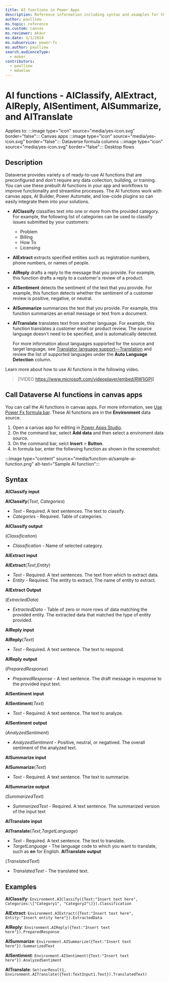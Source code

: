 ```yaml
---
title: AI functions in Power Apps
description: Reference information including syntax and examples for the AISummarize, AISentiment, AIReply, AITranslate, AIClassify, and AIExtract functions.
author: paulliew
ms.topic: reference
ms.custom: canvas
ms.reviewer: mkaur
ms.date: 3/1/2024
ms.subservice: power-fx
ms.author: paulliew
search.audienceType:
  - maker
contributors:
  - paulliew
  - mduelae
---
```


# AI functions - AIClassify, AIExtract, AIReply, AISentiment, AISummarize, and AITranslate

Applies to: :::image type="icon" source="media/yes-icon.svg" border="false"::: Canvas apps :::image type="icon" source="media/yes-icon.svg" border="false"::: Dataverse formula columns :::image type="icon" source="media/yes-icon.svg" border="false"::: Desktop flows 


## Description

Dataverse provides variety a of ready-to-use AI functions that are preconfigured and don't require any data collection, building, or training. You can use these prebuilt AI functions in your app and workflows to improve functionality and streamline processes. The AI functions work with canvas apps, AI Builder, Power Automate, and low-code plugins so can easily integrate them into your solutions.

- **AIClassify** classifies text into one or more from the provided category. For example, the following list of categories can be used to classify issues submitted by your customers:

    - Problem
    - Billing
    - How To
    - Licensing

- **AIExtract** extracts specified entities such as registration numbers, phone numbers, or names of people.
- **AIReply** drafts a reply to the message that you provide. For example, this function drafts a reply to a customer's review of a product.
- **AISentiment** detects the sentiment of the text that you provide. For example, this function detects whether the sentiment of a customer review is positive, negative, or neutral.
- **AISummarize** summarizes the text that you provide. For example, this function summarizes an email message or text from a document.
- **AITranslate** translates text from another language. For example, this function translates a customer email or product review. The source language doesn't need to be specified, and is automatically detected.

    For more information about languages supported for the source and target language, see [Translator language support—Translation](/azure/ai-services/translator/language-support) and review the list of supported languages under the **Auto Language Detection** column. 


Learn more about how to use AI functions in the following video.

> [!VIDEO https://www.microsoft.com/videoplayer/embed/RW1iGPI]

## Call Dataverse AI functions in canvas apps

You can call the AI functions in canvas apps. For more information, see [Use Power Fx formula bar](power-apps/maker/canvas-apps/working-with-formulas.md#use-power-fx-formula-bar). These AI functions are in the **Environment** data source.

1. Open a canvas app for editing in [Power Apps Studio](/power-apps/maker/canvas-apps/power-apps-studio).
2. On the command bar, select **Add data** and then select a enviroment data source.
3. On the command bar, selct **Insert** > **Button**.
4. In formula bar, enter the follwoing function as shown in the screenshot:

:::image type="content" source="media/function-ai/sample-ai-function.png" alt-text="Sample AI function":::


## Syntax

**AIClassify input**

**AIClassify**(_Text_, _Categories_)

- _Text_ - Required. A text sentences. The text to classify.
- _Categories_ - Required. Table of categories.

**AIClassify output**

(_Classification_)

- _Classification_ - Name of selected category.

**AIExtract input**

**AIExtract**(_Text_,_Entity_)

- _Text_ - Required. A text sentences. The text from which to extract data.
-  _Entity_ - Required. The entity to extract. The name of entity to extract.

**AIExtract Output**

(_ExtractedData_)

- _ExtractedData_ - Table of zero or more rows of data matching the provided entity. The extracted data that matched the type of entity provided.

**AIReply input**

**AIReply**(_Text_)

- _Text_ - Required. A text sentence. The text to respond.

**AIReply output**

(_PreparedResponse_)

- _PreparedResponse_ - A text sentence. The draft message in response to the provided input text.

**AISentiment input**

**AISentiment**(_Text_)

- _Text_ - Required. A text sentence. The text to analyze.

**AISentiment output**

(_AnalyzedSentiment_)

- _AnalyzedSentiment_ - Positive, neutral, or negatived. The overall sentiment of the analyzed text. 

**AISummarize input**

**AISummarize**(_Text_)

- _Text_ - Required. A text sentence. The text to summarize.

**AISummarize output**

(_SummarizedText_)

- _SummarizedText_ - Required. A text sentence. The summarized version of the input text

**AITranslate input**

**AITranslate**(_Text_,_TargetLanguage_)

- _Text_ - Required. A text sentence. The text to translate.
- _TargetLanguage_ - The language code to which you want to translate, such as **en** for English.
**AITranslate output**

(_TranslatedText_)

- _TranslatedText_ - The translated text.


## Examples


**AIClassify**: ```Environment.AIClassify({Text:"Insert text here", Categories:\["Category1", "Category2"\]}).Classification```

**AIExtract**: ```Environment.AIExtract({Text:"Insert text here", Entity:"Insert entity here"}).ExtractedData```

**AIReply**: ```Environment.AIReply({Text:"Insert text here"}).PreparedResponse```

**AISummarize**: ```Environment.AISummarize({Text:"Insert text here"}).SummarizedText```

**AISentiment**: ```Environment.AISentiment({Text:"Insert text here"}).AnalyzedSentiment```

**AITranslate**: ```Set(varResult1, Environment.AITranslate({Text:TextInput1.Text}).TranslatedText)```

